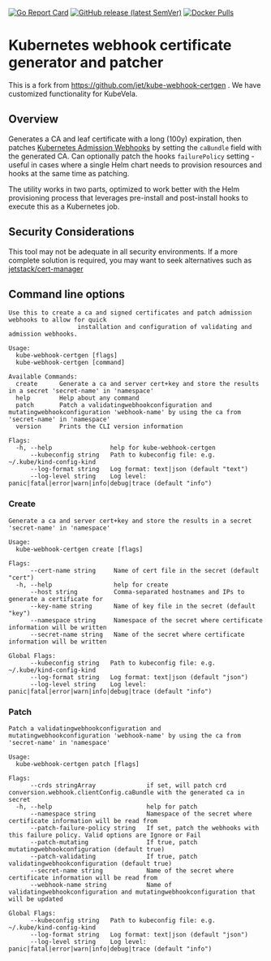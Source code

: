 [![Go Report Card](https://goreportcard.com/badge/github.com/oam-dev/kube-webhook-certgen)](https://goreportcard.com/report/github.com/oam-dev/kube-webhook-certgen)
[![GitHub release (latest SemVer)](https://img.shields.io/github/v/release/oam-dev/kube-webhook-certgen?sort=semver)](https://github.com/jet/kube-webhook-certgen/releases/latest)
[![Docker Pulls](https://img.shields.io/docker/pulls/oamdev/kube-webhook-certgen?color=blue)](https://hub.docker.com/r/oamdev/kube-webhook-certgen/tags)

# Kubernetes webhook certificate generator and patcher

This is a fork from https://github.com/jet/kube-webhook-certgen . We have customized functionality for KubeVela.

## Overview

Generates a CA and leaf certificate with a long (100y) expiration, then patches [Kubernetes Admission Webhooks](https://kubernetes.io/docs/reference/access-authn-authz/extensible-admission-controllers/)
by setting the `caBundle` field with the generated CA. 
Can optionally patch the hooks `failurePolicy` setting - useful in cases where a single Helm chart needs to provision resources
and hooks at the same time as patching.

The utility works in two parts, optimized to work better with the Helm provisioning process that leverages pre-install and post-install hooks to execute this as a Kubernetes job.

## Security Considerations
This tool may not be adequate in all security environments. If a more complete solution is required, you may want to 
seek alternatives such as [jetstack/cert-manager](https://github.com/jetstack/cert-manager)

## Command line options
```
Use this to create a ca and signed certificates and patch admission webhooks to allow for quick
                   installation and configuration of validating and admission webhooks.

Usage:
  kube-webhook-certgen [flags]
  kube-webhook-certgen [command]

Available Commands:
  create      Generate a ca and server cert+key and store the results in a secret 'secret-name' in 'namespace'
  help        Help about any command
  patch       Patch a validatingwebhookconfiguration and mutatingwebhookconfiguration 'webhook-name' by using the ca from 'secret-name' in 'namespace'
  version     Prints the CLI version information

Flags:
  -h, --help                help for kube-webhook-certgen
      --kubeconfig string   Path to kubeconfig file: e.g. ~/.kube/kind-config-kind
      --log-format string   Log format: text|json (default "text")
      --log-level string    Log level: panic|fatal|error|warn|info|debug|trace (default "info")
```

### Create
```
Generate a ca and server cert+key and store the results in a secret 'secret-name' in 'namespace'

Usage:
  kube-webhook-certgen create [flags]

Flags:
      --cert-name string     Name of cert file in the secret (default "cert")
  -h, --help                 help for create
      --host string          Comma-separated hostnames and IPs to generate a certificate for
      --key-name string      Name of key file in the secret (default "key")
      --namespace string     Namespace of the secret where certificate information will be written
      --secret-name string   Name of the secret where certificate information will be written

Global Flags:
      --kubeconfig string   Path to kubeconfig file: e.g. ~/.kube/kind-config-kind
      --log-format string   Log format: text|json (default "json")
      --log-level string    Log level: panic|fatal|error|warn|info|debug|trace (default "info")
```

### Patch
```
Patch a validatingwebhookconfiguration and mutatingwebhookconfiguration 'webhook-name' by using the ca from 'secret-name' in 'namespace'

Usage:
  kube-webhook-certgen patch [flags]

Flags:
      --crds stringArray              if set, will patch crd conversion.webhook.clientConfig.caBundle with the generated ca in secret
  -h, --help                          help for patch
      --namespace string              Namespace of the secret where certificate information will be read from
      --patch-failure-policy string   If set, patch the webhooks with this failure policy. Valid options are Ignore or Fail
      --patch-mutating                If true, patch mutatingwebhookconfiguration (default true)
      --patch-validating              If true, patch validatingwebhookconfiguration (default true)
      --secret-name string            Name of the secret where certificate information will be read from
      --webhook-name string           Name of validatingwebhookconfiguration and mutatingwebhookconfiguration that will be updated

Global Flags:
      --kubeconfig string   Path to kubeconfig file: e.g. ~/.kube/kind-config-kind
      --log-format string   Log format: text|json (default "json")
      --log-level string    Log level: panic|fatal|error|warn|info|debug|trace (default "info")
```

